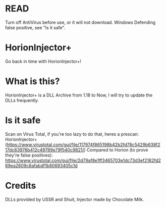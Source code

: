 # READ
Turn off AntiVirus before use, or it will not download.
Windows Defending false positive, see "Is it safe".

# HorionInjector+
Go back in time with HorionInjector+! 

# What is this?
HorionInjector+ is a DLL Archive from 1.18 to Now, I will try to update the DLLs frequently.

# Is it safe
Scan on Virus Total, if you're too lazy to do that, heres a prescan:
HorionInjector+(https://www.virustotal.com/gui/file/117974f865198b42b2fd78c5429b638f217dc63976b412c49789e79f540c9821/)
Compared to Horion (to prove they're false positives): https://www.virustotal.com/gui/file/2d79af8e1ff3465703e1dc73d3ef2182fd269ea2609c8afabdf1b80693405c1d

# Credits
DLLs provided by USSR and Shuit, Injector made by Chocolate Milk.
